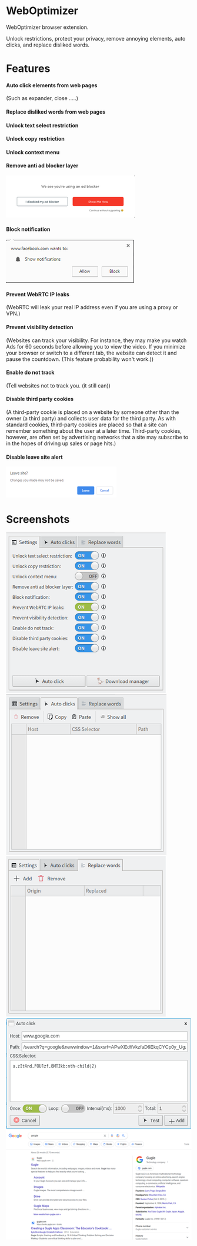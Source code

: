 # WebOptimizer
WebOptimizer browser extension.

Unlock restrictions, protect your privacy, remove annoying elements, auto clicks, and replace disliked words.

# Features

#### Auto click elements from web pages
(Such as expander, close .....)

#### Replace disliked words from web pages

#### Unlock text select restriction
#### Unlock copy restriction
#### Unlock context menu
#### Remove anti ad blocker layer
![Anti_Ad_Blocker](chrome/images/anti_adblock.png)
#### Block notification
![Block_Notifycation](chrome/images/notification.png)
#### Prevent WebRTC IP leaks
(WebRTC will leak your real IP address even if you are using a proxy or VPN.)

#### Prevent visibility detection
(Websites can track your visibility. For instance, they may make you watch Ads for 60 seconds before allowing you to view the video. If you minimize your browser or switch to a different tab, the website can detect it and pause the countdown. (This feature probability won't work.))

#### Enable do not track
(Tell websites not to track you. (it still can))

#### Disable third party cookies
(A third-party cookie is placed on a website by someone other than the owner (a third party) and collects user data for the third party. As with standard cookies, third-party cookies are placed so that a site can remember something about the user at a later time. Third-party cookies, however, are often set by advertising networks that a site may subscribe to in the hopes of driving up sales or page hits.)

#### Disable leave site alert
![Block Notifycation](chrome/images/leave_this_site.png)


# Screenshots
![WebOptimizer](screenshots/1.png)
![WebOptimizer](screenshots/2.png)
![WebOptimizer](screenshots/3.png)
![WebOptimizer](screenshots/auto_click.png)
![WebOptimizer](screenshots/replace_words_google.png)